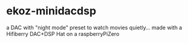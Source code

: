 # ekoz-minidacdsp
a DAC with "night mode" preset to watch movies quietly… made with a Hifiberry DAC+DSP Hat on a raspberryPiZero
